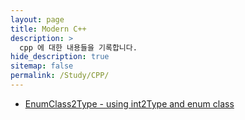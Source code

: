 ```yaml
---
layout: page
title: Modern C++ 
description: >
  cpp 에 대한 내용들을 기록합니다.
hide_description: true
sitemap: false
permalink: /Study/CPP/
---
```


+ [EnumClass2Type - using int2Type and enum class](./2022-09-12-enumClassAndInt2Type.md)


